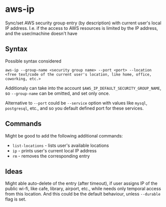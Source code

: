 # aws-ip

Sync/set AWS security group entry (by description) with current user's local IP address. I.e. if the access to AWS resources is limited by the IP address, and the user/machine doesn't have 

## Syntax
Possible syntax considered

```
aws-ip --group-name <security group name> --port <port> --location <free text/code of the current user's location, like home, office, coworking, etc.>
```

Additionaly can take into the account `$AWS_IP_DEFAULT_SECURITY_GROUP_NAME`, so `--group-name` can be omitted, and set only once.

Alternative to `--port` could be `--service` option with values like `mysql`, `postgresql`, etc., and so you default defined port for these services.

## Commands

Might be good to add the following additional commands:

- `list-locations` - lists user's available locations
- `ip` - prints user's current local IP address
- `rm` - removes the corresponding entry

## Ideas

Might able auto-delete of the entry (after timeout), if user assigns IP of the public wi-fi, like cafe, library, airport, etc., while needs only temporal access from this location. And this could be the default behaviour, unless `--durable` flag is set.

